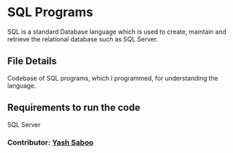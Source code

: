 # SQL Programs
SQL is a standard Database language which is used to create, maintain and retrieve the relational database such as SQL Server.

## File Details
Codebase of SQL programs, which I programmed, for understanding the language.

## Requirements to run the code
SQL Server

### Contributor: [Yash Saboo](https://github.com/yashsaboo)